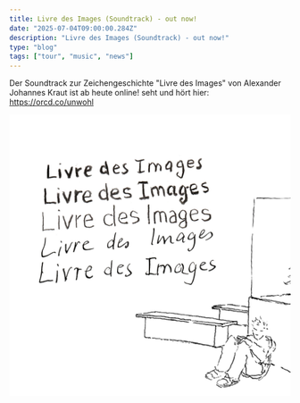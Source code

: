 ```yaml
---
title: Livre des Images (Soundtrack) - out now!
date: "2025-07-04T09:00:00.284Z"
description: "Livre des Images (Soundtrack) - out now!"
type: "blog"
tags: ["tour", "music", "news"]
---
```

Der Soundtrack zur Zeichengeschichte "Livre des Images" von Alexander Johannes Kraut ist ab heute online!
seht und hört hier: https://orcd.co/unwohl

![img.jpg](img.jpg)
